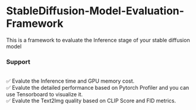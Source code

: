 # StableDiffusion-Model-Evaluation-Framework
This is a framework to evaluate the Inference stage of your stable diffusion model

### Support
<br>✅ Evalute the Inference time and GPU memory cost.
<br>✅ Evalute the detailed performance based on Pytorch Profiler and you can use Tensorboard to visualize it.
<br>✅ Evalute the Text2Img quality based on CLIP Score and FID metrics.
